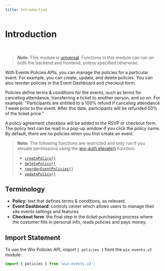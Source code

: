 ```yaml
---
title: Introduction
---
```

# Introduction

&nbsp;

> __Note__: This module is [universal](/api-overview/api-versions#universal-modules). Functions in this module can run on both the backend and frontend, unless specified otherwise.

With Events Policies APIs, you can manage the policies for a particular event. For example, you can create, update, and delete policies. You can also reorder policies in the Event Dashboard and checkout form.    

Policies define terms & conditions for the events, such as terms for canceling attendance, transferring a ticket to another person, and so on. For example: "Participants are entitled to a 100% refund if canceling attendance 1 week prior to the event. After this date, participants will be refunded 50% of the ticket price."    

A policy agreement checkbox will be added to the RSVP or checkout form. The policy text can be read in a pop-up window if you click the policy name. By default, there are no policies when you first create an event.  

> __Note__: The following functions are restricted and only run if you elevate permissions using the [wix-auth.elevate()](https://www.wix.com/velo/reference/wix-auth/elevate) function:  
>
> - [`createPolicy()`](https://www.wix.com/velo/reference/wix-events-v2/policies/createpolicy)
> - [`deletePolicy()`](https://www.wix.com/velo/reference/wix-events-v2/policies/deletepolicy)
> - [`reorderEventPolicies()`](https://www.wix.com/velo/reference/wix-events-v2/policies/reordereventpolicies)
> - [`updatePolicy()`](https://www.wix.com/velo/reference/wix-events-v2/policies/updatepolicy)

## Terminology

- **Policy**: text that defines terms & conditions, as relevant.
- **Event Dashboard**: controls center which allows users to manage their site events settings and features.
- **Checkout form**: the final step in the ticket purchasing process where the customer fills in personal info, reads policies and pays money.


## Import Statement

To use the Wix Policies API, import `{ policies }` from the `wix-events.v2` module:

```javascript
import { policies } from 'wix-events.v2';
```


